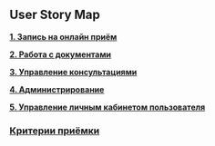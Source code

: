 ## User Story Map

**[1. Запись на онлайн приём](./usm1.png)**

**[2. Работа с документами](./usm2.png)**

**[3. Управление консультациями](./usm3.png)**

**[4. Администрирование](./usm4.png)**

**[5. Управление личным кабинетом пользователя](./usm5.png)**


### [Критерии приёмки](./acceptence_criteria.md)